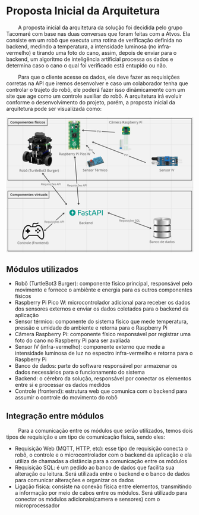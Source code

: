 # Proposta Inicial da Arquitetura

&emsp;&emsp; A proposta inicial da arquitetura da solução foi decidida pelo grupo Tacomaré com base nas duas conversas que foram feitas com a Atvos. Ela consiste em um robô que executa uma rotina de verificação definida no backend, medindo a temperatura, a intensidade luminosa (no infra-vermelho) e tirando uma foto do cano, assim, depois de enviar para o backend, um algoritmo de inteligência artificial processa os dados e determina caso o cano o qual foi verificado está entupido ou não.

&emsp;&emsp; Para que o cliente acesse os dados, ele deve fazer as requisições corretas na API que iremos desenvolver e caso um colaborador tenha que controlar o trajeto do robô, ele poderá fazer isso dinâmicamente com um site que age como um controle auxiliar do robô. A arquitetura irá evoluir conforme o desenvolvimento do projeto, porém, a proposta inicial da arquitetura pode ser visualizada como:

![Proposta inicial](../../../static/img/proposta_ini.png)

## Módulos utilizados

- Robô (TurtleBot3 Burger): componente físico principal, responsável pelo movimento e fornece o ambiênte e energia para os outros componentes físicos
- Raspberry Pi Pico W: microcontrolador adicional para receber os dados dos sensores externos e enviar os dados coletados para o backend da aplicação
- Sensor térmico: componente do sistema físico que mede temperatura, pressão e umidade do ambiente e retorna para o Raspberry Pi
- Câmera Raspberry Pi: componente físico responsável por registrar uma foto do cano no Raspberry Pi para ser avaliada 
- Sensor IV (infra-vermelho): componente externo que mede a intensidade luminosa de luz no espectro infra-vermelho e retorna para o Raspberry Pi
- Banco de dados: parte do software responsável por armazenar os dados necessários para o funcionamento do sistema
- Backend: o cérebro da solução, responsável por conectar os elementos entre si e processar os dados medidos
- Controle (frontend): estrutura web que comunica com o backend para assumir o controle do movimento do robô 

## Integração entre módulos

&emsp;&emsp; Para a comunicação entre os módulos que serão utilizados, temos dois tipos de requisição e um tipo de comunicação física, sendo eles:

- Requisição Web (MQTT, HTTP, etc): esse tipo de requisição conecta o robô, o controle e o microcontrolador com o backend da aplicação e ela utiliza de chamadas a distância para a comunicação entre os módulos
- Requisição SQL: é um pedido ao banco de dados que facilita sua alteração ou leitura. Será utilizada entre o backend e o banco de dados para comunicar alterações e organizar os dados
- Ligação física: consiste na conexão física entre elementos, transmitindo a informação por meio de cabos entre os módulos. Será utilizado para conectar os módulos adicionais(camera e sensores) com o microprocessador